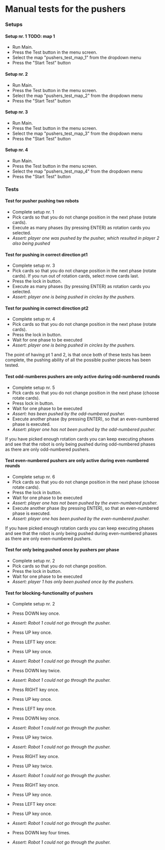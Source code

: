# Manual tests for the pushers
### Setups

#### Setup nr. 1 TODO: map 1
* Run Main.
* Press the Test button in the menu screen.
* Select the map "pushers_test_map_1" from the dropdown menu
* Press the "Start Test" button

#### Setup nr. 2
* Run Main.
* Press the Test button in the menu screen.
* Select the map "pushers_test_map_2" from the dropdown menu
* Press the "Start Test" button

#### Setup nr. 3
* Run Main.
* Press the Test button in the menu screen.
* Select the map "pushers_test_map_3" from the dropdown menu
* Press the "Start Test" button

#### Setup nr. 4
* Run Main.
* Press the Test button in the menu screen.
* Select the map "pushers_test_map_4" from the dropdown menu
* Press the "Start Test" button

### Tests

#### Test for pusher pushing two robots
* Complete setup nr. 1
* Pick cards so that you do not change position in the next phase (rotate cards). 
* Execute as many phases (by pressing ENTER) as rotation cards you selected.
* *Assert: player one was pushed by the pusher, which resulted in player 2 also being pushed*


#### Test for pushing in correct direction pt1
* Complete setup nr. 3
* Pick cards so that you do not change position in the next phase (rotate cards). If you run out of rotation cards, select move cards last.
* Press the lock in button.
* Execute as many phases (by pressing ENTER) as rotation cards you selected.
* *Assert: player one is being pushed in circles by the pushers.*


#### Test for pushing in correct direction pt2
* Complete setup nr. 4
* Pick cards so that you do not change position in the next phase (rotate cards).
* Press the lock in button.
* Wait for one phase to be executed
* *Assert: player one is being pushed in circles by the pushers.*

The point of having pt 1 and 2, is that once both of these tests has been complete, the pushing ability of all the possible pusher pieces has been tested.

#### Test odd-numberes pushers are only active during odd-numbered rounds
* Complete setup nr. 5
* Pick cards so that you do not change position in the next phase (choose rotate cards).
* Press lock in button.
* Wait for one phase to be executed
* *Assert: has been pushed by the odd-numbered pusher.*
* Execute another phase (by pressing ENTER), so that an even-numbered phase is executed.
* *Assert: player one has not been pushed by the odd-numbered pusher.*

If you have picked enough rotation cards you can keep executing phases and see that the robot is only being pushed during odd-numbered phases as there are only odd-numbered pushers.


#### Test even-numbered pushers are only active during even-numbered rounds
* Complete setup nr. 6
* Pick cards so that you do not change position in the next phase (choose rotate cards).
* Press the lock in button.
* Wait for one phase to be executed
* *Assert: player one has not been pushed by the even-numbered pusher.*
* Execute another phase (by pressing ENTER), so that an even-numbered phase is executed.
* *Assert: player one has been pushed by the even-numbered pusher.*
 
 If you have picked enough rotation cards you can keep executing phases and see that the robot is only being pushed during even-numbered phases as there are only even-numbered pushers.


#### Test for only being pushed once by pushers per phase
* Complete setup nr. 2
* Pick cards so that you do not change position.
* Press the lock in button.
* Wait for one phase to be executed
* *Assert: player 1 has only been pushed once by the pushers.*


#### Test for blocking-functionality of pushers
* Complete setup nr. 2
* Press DOWN key once.
* *Assert: Robot 1 could not go through the pusher.*


* Press UP key once.
* Press LEFT key once:
* Press UP key once.
* *Assert: Robot 1 could not go through the pusher.*


* Press DOWN key twice.
* *Assert: Robot 1 could not go through the pusher.*


* Press RIGHT key once.
* Press UP key once.
* Press LEFT key once.
* Press DOWN key once.
* *Assert: Robot 1 could not go through the pusher.*


* Press UP key twice.
* *Assert: Robot 1 could not go through the pusher.*


* Press RIGHT key once.
* Press UP key twice.
* *Assert: Robot 1 could not go through the pusher.*


* Press RIGHT key once.
* Press UP key once.
* Press LEFT key once:
* Press UP key once.
* *Assert: Robot 1 could not go through the pusher.*


* Press DOWN key four times.
* *Assert: Robot 1 could not go through the pusher.*

